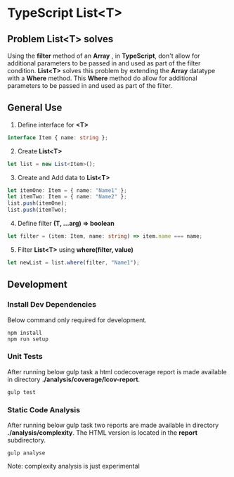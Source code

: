 # TypeScript List&lt;T>

## Problem List&lt;T> solves
Using the **filter** method of an **Array** , in **TypeScript**, don't allow for additional parameters to be passed in and used as part of the filter condition.
**List&lt;T>** solves this problem by extending the **Array<T>** datatype with a **Where** method.
This **Where** method do allow for additional parameters to be passed in and used as part of the filter.

## General Use 
1) Define interface for **&lt;T>**
```typescript
interface Item { name: string };
```

2) Create **List&lt;T>**
```typescript
let list = new List<Item>();
```

3) Create and Add data to **List&lt;T>** 
```typescript
let itemOne: Item = { name: "Name1" };
let itemTwo: Item = { name: "Name2" };
list.push(itemOne);
list.push(itemTwo);
```

4) Define filter **(T, ...arg) => boolean**
```typescript
let filter = (item: Item, name: string) => item.name === name;
```

5) Filter **List&lt;T>** using **where(filter, value)**
```typescript
let newList = list.where(filter, "Name1");
```


## Development
### Install Dev Dependencies
Below command only required for development.
```
npm install
npm run setup
```

### Unit Tests
After running below gulp task a html codecoverage report is made available in directory **./analysis/coverage/lcov-report**.  
```
gulp test
```

### Static Code Analysis
After running below gulp task two reports are made available in directory **./analysis/complexity**.
The HTML version is located in the **report** subdirectory.

```
gulp analyse
```
Note: complexity analysis is just experimental
